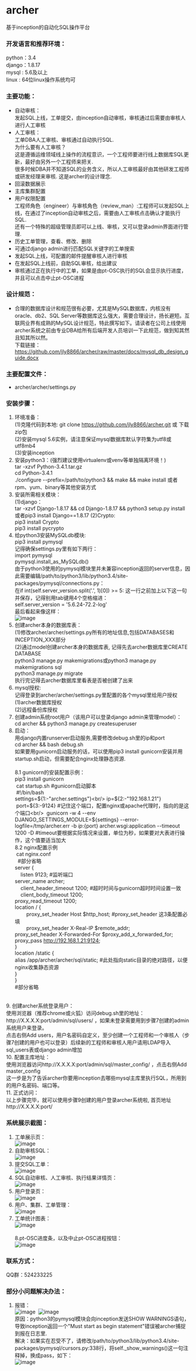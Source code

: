 # archer
基于inception的自动化SQL操作平台

### 开发语言和推荐环境：
python：3.4<br/>
django：1.8.17<br/>
mysql : 5.6及以上<br/>
linux : 64位linux操作系统均可

### 主要功能：
* 自动审核：<br/>
  发起SQL上线，工单提交，由inception自动审核，审核通过后需要由审核人进行人工审核
* 人工审核：<br/>
  工单DBA人工审核、审核通过自动执行SQL.<br/>
  为什么要有人工审核？<br/>
  这是遵循运维领域线上操作的流程意识，一个工程师要进行线上数据库SQL更新，最好由另外一个工程师来把关.<br/>
  很多时候DBA并不知道SQL的业务含义，所以人工审核最好由其他研发工程师或研发经理来审核. 这是archer的设计理念.
* 回滚数据展示
* 主库集群配置
* 用户权限配置<br/>
  工程师角色（engineer）与审核角色（review_man）:工程师可以发起SQL上线，在通过了inception自动审核之后，需要由人工审核点击确认才能执行SQL.<br/>
  还有一个特殊的超级管理员即可以上线、审核，又可以登录admin界面进行管理.
* 历史工单管理，查看、修改、删除
* 可通过django admin进行匹配SQL关键字的工单搜索
* 发起SQL上线，可配置的邮件提醒审核人进行审核
* 在发起SQL上线前，自助SQL审核，给出建议
* 审核通过正在执行中的工单，如果是由pt-OSC执行的SQL会显示执行进度，并且可以点击中止pt-OSC进程<br/>

### 设计规范：
* 合理的数据库设计和规范很有必要，尤其是MySQL数据库，内核没有oracle、db2、SQL Server等数据库这么强大，需要合理设计，扬长避短。互联网业界有成熟的MySQL设计规范，特此撰写如下。请读者在公司上线使用archer系统之前由专业DBA给所有后端开发人员培训一下此规范，做到知其然且知其所以然。<br/>
下载链接：  https://github.com/jly8866/archer/raw/master/docs/mysql_db_design_guide.docx

### 主要配置文件：
* archer/archer/settings.py<br/>

### 安装步骤：
1. 环境准备：<br/>
(1)克隆代码到本地: git clone https://github.com/jly8866/archer.git  或  下载zip包<br/>
(2)安装mysql 5.6实例，请注意保证mysql数据库默认字符集为utf8或utf8mb4<br/>
(3)安装inception<br/>
2. 安装python3：(强烈建议使用virtualenv或venv等单独隔离环境！)<br/>
tar -xzvf Python-3.4.1.tar.gz <br/>
cd Python-3.4.1 <br/>
./configure --prefix=/path/to/python3 && make && make install
或者rpm、yum、binary等其他安装方式
3. 安装所需相关模块：<br/>
(1)django：<br/>
tar -xzvf Django-1.8.17 && cd Django-1.8.17 && python3 setup.py install<br/>
或者pip3 install Django==1.8.17
(2)Crypto:<br/>
pip3 install Crypto<br/>
pip3 install pycrypto
4. 给python3安装MySQLdb模块:<br/>
pip3 install pymysql<br/>
记得确保settings.py里有如下两行：<br/>
import pymysql<br/>
pymysql.install_as_MySQLdb()<br/>
由于python3使用的pymysql模块里并未兼容inception返回的server信息，因此需要编辑/path/to/python3/lib/python3.4/site-packages/pymysql/connections.py：<br/>
在if int(self.server_version.split('.', 1)[0]) >= 5: 这一行之前加上以下这一句并保存，记得别用tab键用4个空格缩进：<br/>
self.server_version = '5.6.24-72.2-log'<br/>
最后看起来像这样：<br/>
![image](https://github.com/jly8866/archer/raw/master/screenshots/pymysql.png)<br/>
5. 创建archer本身的数据库表：<br/>
(1)修改archer/archer/settings.py所有的地址信息,包括DATABASES和INCEPTION_XXX部分<br/>
(2)通过model创建archer本身的数据库表, 记得先去archer数据库里CREATE DATABASE<br/>
python3 manage.py makemigrations或python3 manage.py makemigrations sql<br/>
python3 manage.py migrate<br/>
执行完记得去archer数据库里看表是否被创建了出来<br/>
6. mysql授权:<br/>
记得登录到archer/archer/settings.py里配置的各个mysql里给用户授权<br/>
(1)archer数据库授权<br/>
(2)远程备份库授权<br/>
7. 创建admin系统root用户（该用户可以登录django admin来管理model）：<br/>
cd archer && python3 manage.py createsuperuser<br/>
8. 启动：<br/>
用django内置runserver启动服务,需要修改debug.sh里的ip和port<br/>
cd archer && bash debug.sh<br/>
如果要用gunicorn启动服务的话，可以使用pip3 install gunicorn安装并用startup.sh启动，但需要配合nginx处理静态资源.<br/><br/>
  8.1 gunicorn的安装配置示例：<br/>
  pip3 install gunicorn<br/>
  cat startup.sh  #gunicorn启动脚本<br/>
  #!/bin/bash<br/>
  settings=${1:-"archer.settings"}<br/>
  ip=${2:-"192.168.1.21"}<br/>
  port=${3:-9124} #记住这个端口，配置nginx或apache代理时，指向的是这个端口<br/>
  gunicorn -w 4 --env DJANGO_SETTINGS_MODULE=${settings} --error-logfile=/tmp/archer.err -b ${ip}:${port} archer.wsgi:application  --timeout 1200 -D #timeout要根据实际情况来设置，单位为秒，如果要对大表进行操作，这个值要适当加大<br/>
  8.2 nginx配置示例<br/>
  cat nginx.conf <br/>
   #部分省略<br/>
  server {  <br/>
     listen 9123;  #监听端口<br/>
     server_name archer;     <br/>
     client_header_timeout 1200; #超时时间与gunicorn超时时间设置一致 <br/>
     client_body_timeout 1200;<br/>
     proxy_read_timeout 1200;<br/>
     location / {   <br/>
         proxy_set_header Host $http_host;   #proxy_set_header 这3条配置必填 <br/>
         proxy_set_header X-Real-IP $remote_addr; <br/>
         proxy_set_header X-Forwarded-For $proxy_add_x_forwarded_for; <br/>
         proxy_pass http://192.168.1.21:9124;  <br/>
     }  <br/>
	location /static {    <br/>
       alias  /app/archer/archer/sql/static;  #此处指向static目录的绝对路径，以便nginx收集静态资源   <br/>
    }   <br/>
}  <br/>
  #部分省略  <br/>
  <br/>
9. 创建archer系统登录用户：<br/>
使用浏览器（推荐chrome或火狐）访问debug.sh里的地址：http://X.X.X.X:port/admin/sql/users/ ，如果未登录需要用到步骤7创建的admin系统用户来登录。<br/>
点击右侧Add users，用户名密码自定义，至少创建一个工程师和一个审核人（步骤7创建的用户也可以登录）后续新的工程师和审核人用户请用LDAP导入sql_users表或django admin增加<br/>
10. 配置主库地址：<br/>
使用浏览器访问http://X.X.X.X:port/admin/sql/master_config/ ，点击右侧Add master_config<br/>
这一步是为了告诉archer你要用inception去哪些mysql主库里执行SQL，所用到的用户名密码、端口等。<br/>
11. 正式访问：<br/>
以上步骤完毕，就可以使用步骤9创建的用户登录archer系统啦, 首页地址 http://X.X.X.X:port/<br/>

### 系统展示截图：
1. 工单展示页：<br/>
![image](https://github.com/jly8866/archer/raw/master/screenshots/allworkflow.png)<br/>
2. 自助审核SQL：<br/>
![image](https://github.com/jly8866/archer/raw/master/screenshots/autoreview.png)<br/>
3. 提交SQL工单：<br/>
![image](https://github.com/jly8866/archer/raw/master/screenshots/submitsql.png)<br/>
4. SQL自动审核、人工审核、执行结果详情页：<br/>
![image](https://github.com/jly8866/archer/raw/master/screenshots/waitingforme.png)<br/>
5. 用户登录页：<br/>
![image](https://github.com/jly8866/archer/raw/master/screenshots/login.png)<br/>
6. 用户、集群、工单管理：<br/>
![image](https://github.com/jly8866/archer/raw/master/screenshots/adminsqlusers.png)<br/>
7. 工单统计图表：<br/>
![image](https://github.com/jly8866/archer/raw/master/screenshots/charts.png)<br/><br/>
8.pt-OSC进度条，以及中止pt-OSC进程按钮：<br/>
![image](https://raw.githubusercontent.com/johnliu2008/archer/master/screenshots/osc_progress.png)<br/>

### 联系方式：
QQ群：524233225

### 部分小问题解决办法：
1. 报错：<br/>
![image](https://github.com/jly8866/archer/raw/master/screenshots/bugs/bug1.png)&nbsp;
![image](https://github.com/jly8866/archer/raw/master/screenshots/bugs/bug2.png)<br/>
原因：python3的pymysql模块会向inception发送SHOW WARNINGS语句，导致inception返回一个"Must start as begin statement"错误被archer捕捉到报在日志里.<br/>
解决：如果实在忍受不了，请修改/path/to/python3/lib/python3.4/site-packages/pymysql/cursors.py:338行，将self._show_warnings()这一句注释掉，换成pass，如下：<br/>
![image](https://github.com/jly8866/archer/raw/master/screenshots/bugs/bug3.png)
